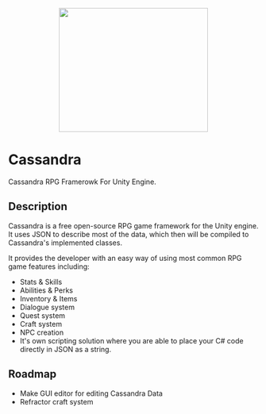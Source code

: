 <p align="center">
 <img  width="300" height="250"" src="http://gallery.yopriceville.com/var/resizes/Free-Clipart-Pictures/Butterflies-PNG/Butterfly_PNG_Image-2091191095.png?m=1438950297">
</p>

# Cassandra
Cassandra RPG Framerowk For Unity Engine.

## Description
Cassandra is a free open-source RPG game framework for the Unity engine.
It uses JSON to describe most of the data, which then will be compiled to Cassandra's implemented classes.

It provides the developer with an easy way of using most common RPG game features including:
- Stats & Skills 
- Abilities & Perks
- Inventory & Items
- Dialogue system
- Quest system
- Craft system
- NPC creation
- It's own scripting solution where you are able to place your C# code directly in JSON as a string.

## Roadmap
- Make GUI editor for editing Cassandra Data
- Refractor craft system
